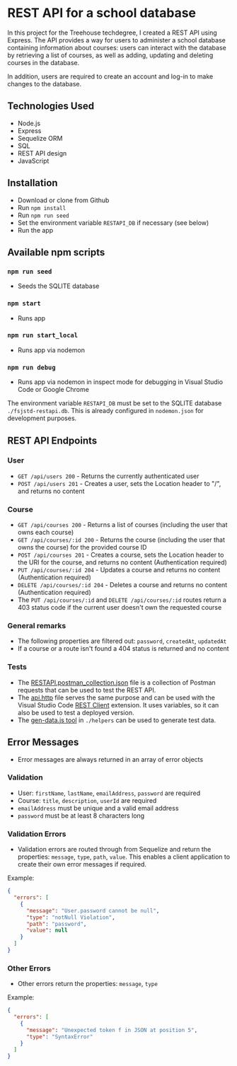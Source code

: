 # REST API for a school database

In this project for the Treehouse techdegree, I created a REST API using Express. The API provides a way for users to administer a school database containing information about courses: users can interact with the database by retrieving a list of courses, as well as adding, updating and deleting courses in the database.

In addition, users are required to create an account and log-in to make changes to the database.

## Technologies Used

- Node.js
- Express
- Sequelize ORM
- SQL
- REST API design
- JavaScript

## Installation

- Download or clone from Github
- Run `npm install`
- Run `npm run seed`
- Set the environment variable `RESTAPI_DB` if necessary (see below)
- Run the app

## Available npm scripts

### `npm run seed`

- Seeds the SQLITE database

### `npm start`

- Runs app

### `npm run start_local`

- Runs app via nodemon

### `npm run debug`

- Runs app via nodemon in inspect mode for debugging in Visual Studio Code or Google Chrome

The environment variable `RESTAPI_DB` must be set to the SQLITE database `./fsjstd-restapi.db`. This is already configured in `nodemon.json` for development purposes.  

## REST API Endpoints

### User

- `GET /api/users 200` - Returns the currently authenticated user
- `POST /api/users 201` - Creates a user, sets the Location header to "/", and returns no content

### Course

- `GET /api/courses 200` - Returns a list of courses (including the user that owns each course)
- `GET /api/courses/:id 200` - Returns the course (including the user that owns the course) for the provided course ID
- `POST /api/courses 201` - Creates a course, sets the Location header to the URI for the course, and returns no content (Authentication required)
- `PUT /api/courses/:id 204` - Updates a course and returns no content (Authentication required)
- `DELETE /api/courses/:id 204` - Deletes a course and returns no content  (Authentication required)
- The `PUT /api/courses/:id` and `DELETE /api/courses/:id` routes return a 403 status code if the current user doesn't own the requested course

### General remarks

- The following properties are filtered out: `password`, `createdAt`, `updatedAt`
- If a course or a route isn't found a 404 status is returned and no content

### Tests

- The [RESTAPI.postman_collection.json](./tests/RESTAPI.postman_collection.json) file is a collection of Postman requests that can be used to test the REST API.
- The [api.http](./tests/api.http) file serves the same purpose and can be used with the Visual Studio Code [REST Client](https://marketplace.visualstudio.com/items?itemName=humao.rest-client) extension. It uses variables, so it can also be used to test a deployed version.
- The [gen-data.js tool](./helpers/README.md) in `./helpers` can be used to generate test data.

## Error Messages

- Error messages are always returned in an array of error objects

### Validation

- User: `firstName`, `lastName`, `emailAddress`, `password` are required
- Course: `title`, `description`, `userId` are required
- `emailAddress` must be unique and a valid email address
- `password` must be at least 8 characters long

### Validation Errors

- Validation errors are routed through from Sequelize and return the properties: `message`, `type`, `path`, `value`. This enables a client application to create their own error messages if required.

Example:

```json
{
  "errors": [
    {
      "message": "User.password cannot be null",
      "type": "notNull Violation",
      "path": "password",
      "value": null
    }
  ]
}
```

### Other Errors

- Other errors return the properties: `message`, `type`

Example:

```json
{
  "errors": [
    {
      "message": "Unexpected token f in JSON at position 5",
      "type": "SyntaxError"
    }
  ]
}
```
